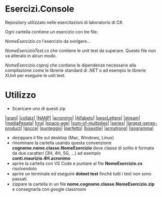# Esercizi.Console

Repository utilizzato nelle esercitazioni di laboratorio di C#.

Ogni cartella contiene un esercizio con tre file: 

*NomeEsercizio.cs*  l'esercizio da svolgere...

*NomeEsercizioTest.cs* che contiene le unit test da superare. Questo file non va alterato in alcun modo. 

*NomeEsercizio.csproj* che contiene le dipendenze necessarie alla compilazione come le librerie standard di .NET o ad esempio le librerie XUnit per eseguire le unit test.  

# Utilizzo

- Scaricare uno di questi zip

|[grani](http://bit.ly/2QCgO0r)|
|[collatz](http://bit.ly/collatz19)|
|[NANP](http://bit.ly/NANP19)|
|[acronimo](http://bit.ly/acronimo19)|
|[Alfabeto](http://bit.ly/2P3tYCO)|
|[pesoLettere](http://bit.ly/2L3PwOn)|
|[stream](http://bit.ly/2DCPXv2)|
|[mediaPesata](http://bit.ly/2DGaXkC)|
|[rna](http://bit.ly/38gy9UJ)|
|[space-age](http://bit.ly/36iIKwr)|
|[sum-of-multiplies](http://bit.ly/35aLN9K)|
|[series](http://bit.ly/2PtSgaB)|
|[largest-series-product](http://bit.ly/2rX8znj)|
|[gocce](http://bit.ly/36mNFx3)|
|[punteggio](http://bit.ly/35drDuY)|
|[perfetto](http://bit.ly/2QcIgTq)|
|[bisestile](http://bit.ly/2ZG3WdW)|
|[armstrong](http://bit.ly/2QdsSq3)|
|[isogramma](http://bit.ly/37vnEf7)|

- dezippare il file sul desktop (Mac, Windows, Linux)
- rinominare la cartella usando questa convenzione **cognome.nome.classe.NomeEsercizio** dove classe di solito è formata da due caratteri (3H, 4H, 5G, ...) ad esempio **conti.maurizio.4H.acronimo**
- aprire la cartella con VS Code e puntare al file **NomeEsercizio.cs** risolvendolo
- aprire un terminale ed eseguire **dotnet test** finchè tutti i test non sono passati.
- zippare la cartella in un file **nome.cognome.classe.NomeEsercizio.zip** e consegnarla con google classroom 

